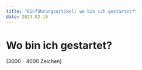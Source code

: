 ```yaml
---
title: "Einführungsartikel: wo bin ich gestartet?"
date: 2023-02-15
---
```

# Wo bin ich gestartet?

(3000 - 4000 Zeichen)

